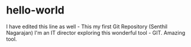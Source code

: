 # hello-world
I have edited this line as well - This my first Git Repository (Senthil Nagarajan)
I'm an IT director exploring this wonderful tool - GIT. Amazing tool.
